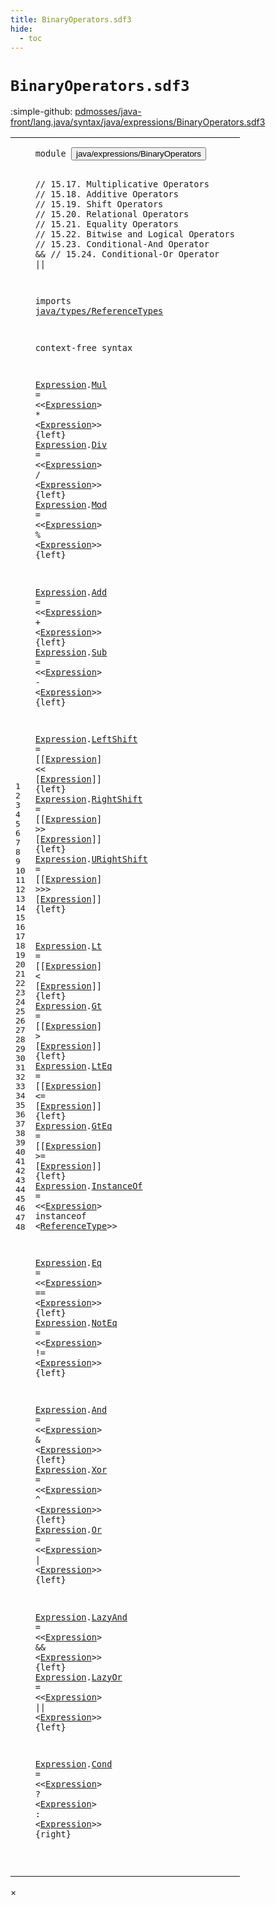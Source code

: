 ```yaml
---
title: BinaryOperators.sdf3
hide:
  - toc
---
```


# `BinaryOperators.sdf3`

:simple-github: [pdmosses/java-front/lang.java/syntax/java/expressions/BinaryOperators.sdf3]

[pdmosses/java-front/lang.java/syntax/java/expressions/BinaryOperators.sdf3]: https://github.com/pdmosses/java-front/blob/master/lang.java/syntax/java/expressions/BinaryOperators.sdf3 "The source file on GitHub"

<div class="sdf3"><table class="highlighttable"><tbody><tr><td class="linenos"><div class="linenodiv"><pre><span></span>1
2
3
4
5
6
7
8
9
10
11
12
13
14
15
16
17
18
19
20
21
22
23
24
25
26
27
28
29
30
31
32
33
34
35
36
37
38
39
40
41
42
43
44
45
46
47
48
</pre></div></td>
<td class="code"><pre><code><span class="keyword">module</span> <button class="modal-open" id="java/expressions/BinaryOperators_1_8" title="Multi-file references" data-urls="../Disambiguation.sdf3/#java/expressions/BinaryOperators_7_3 line 7; ../Main.sdf3/#java/expressions/BinaryOperators_16_3 line 16">java/expressions/BinaryOperators</button>

<span class="layout">// 15.17. Multiplicative Operators</span>
<span class="layout">// 15.18. Additive Operators</span>
<span class="layout">// 15.19. Shift Operators</span>
<span class="layout">// 15.20. Relational Operators</span>
<span class="layout">// 15.21. Equality Operators</span>
<span class="layout">// 15.22. Bitwise and Logical Operators</span>
<span class="layout">// 15.23. Conditional-And Operator &amp;&amp;</span>
<span class="layout">// 15.24. Conditional-Or Operator ||</span>

<span class="keyword">imports</span>
  <a href="../../types/ReferenceTypes.sdf3/#java/types/ReferenceTypes_1_8" id="java/types/ReferenceTypes_13_3" title="Defined at ../../types/ReferenceTypes.sdf3 line 1">java/types/ReferenceTypes</a>

<span class="keyword">context-free syntax</span>
  
  <a href="#Expression_17_22" id="Expression_17_3" title="Referenced at line 17, 18, 19, 21, 22, 24, 25, 26, 28, 29, 30, 31, 32, 34, 35, 37, 38, 39, 41, 42, 44">Expression</a>.<span class="cons_Constructor"><a href="../Disambiguation.sdf3/#Mul_37_16" id="Mul_17_14" title="Referenced at ../Disambiguation.sdf3 line 37, 69">Mul</a></span> = &lt;&lt;<a href="#Expression_17_3" id="Expression_17_22" title="Defined at line 17, 18, 19, 21, 22, 24, 25, 26, 28, 29, 30, 31, 32, 34, 35, 37, 38, 39, 41, 42, 44">Expression</a>&gt; <span class="cons_String">*</span> &lt;<a href="#Expression_17_3" id="Expression_17_37" title="Defined at line 17, 18, 19, 21, 22, 24, 25, 26, 28, 29, 30, 31, 32, 34, 35, 37, 38, 39, 41, 42, 44">Expression</a>&gt;&gt; {<span class="keyword">left</span>}
  <a href="#Expression_17_22" id="Expression_18_3" title="Referenced at line 17, 18, 19, 21, 22, 24, 25, 26, 28, 29, 30, 31, 32, 34, 35, 37, 38, 39, 41, 42, 44">Expression</a>.<span class="cons_Constructor"><a href="../Disambiguation.sdf3/#Div_38_16" id="Div_18_14" title="Referenced at ../Disambiguation.sdf3 line 38, 70">Div</a></span> = &lt;&lt;<a href="#Expression_17_3" id="Expression_18_22" title="Defined at line 17, 18, 19, 21, 22, 24, 25, 26, 28, 29, 30, 31, 32, 34, 35, 37, 38, 39, 41, 42, 44">Expression</a>&gt; <span class="cons_String">/</span> &lt;<a href="#Expression_17_3" id="Expression_18_37" title="Defined at line 17, 18, 19, 21, 22, 24, 25, 26, 28, 29, 30, 31, 32, 34, 35, 37, 38, 39, 41, 42, 44">Expression</a>&gt;&gt; {<span class="keyword">left</span>}
  <a href="#Expression_17_22" id="Expression_19_3" title="Referenced at line 17, 18, 19, 21, 22, 24, 25, 26, 28, 29, 30, 31, 32, 34, 35, 37, 38, 39, 41, 42, 44">Expression</a>.<span class="cons_Constructor"><a href="../Disambiguation.sdf3/#Mod_39_16" id="Mod_19_14" title="Referenced at ../Disambiguation.sdf3 line 39, 71">Mod</a></span> = &lt;&lt;<a href="#Expression_17_3" id="Expression_19_22" title="Defined at line 17, 18, 19, 21, 22, 24, 25, 26, 28, 29, 30, 31, 32, 34, 35, 37, 38, 39, 41, 42, 44">Expression</a>&gt; <span class="cons_String">%</span> &lt;<a href="#Expression_17_3" id="Expression_19_37" title="Defined at line 17, 18, 19, 21, 22, 24, 25, 26, 28, 29, 30, 31, 32, 34, 35, 37, 38, 39, 41, 42, 44">Expression</a>&gt;&gt; {<span class="keyword">left</span>}
  
  <a href="#Expression_17_22" id="Expression_21_3" title="Referenced at line 17, 18, 19, 21, 22, 24, 25, 26, 28, 29, 30, 31, 32, 34, 35, 37, 38, 39, 41, 42, 44">Expression</a>.<span class="cons_Constructor"><a href="../Disambiguation.sdf3/#Add_73_16" id="Add_21_14" title="Referenced at ../Disambiguation.sdf3 line 73">Add</a></span> = &lt;&lt;<a href="#Expression_17_3" id="Expression_21_22" title="Defined at line 17, 18, 19, 21, 22, 24, 25, 26, 28, 29, 30, 31, 32, 34, 35, 37, 38, 39, 41, 42, 44">Expression</a>&gt; <span class="cons_String">+</span> &lt;<a href="#Expression_17_3" id="Expression_21_37" title="Defined at line 17, 18, 19, 21, 22, 24, 25, 26, 28, 29, 30, 31, 32, 34, 35, 37, 38, 39, 41, 42, 44">Expression</a>&gt;&gt; {<span class="keyword">left</span>}
  <a href="#Expression_17_22" id="Expression_22_3" title="Referenced at line 17, 18, 19, 21, 22, 24, 25, 26, 28, 29, 30, 31, 32, 34, 35, 37, 38, 39, 41, 42, 44">Expression</a>.<span class="cons_Constructor"><a href="../Disambiguation.sdf3/#Sub_74_16" id="Sub_22_14" title="Referenced at ../Disambiguation.sdf3 line 74">Sub</a></span> = &lt;&lt;<a href="#Expression_17_3" id="Expression_22_22" title="Defined at line 17, 18, 19, 21, 22, 24, 25, 26, 28, 29, 30, 31, 32, 34, 35, 37, 38, 39, 41, 42, 44">Expression</a>&gt; <span class="cons_String">-</span> &lt;<a href="#Expression_17_3" id="Expression_22_37" title="Defined at line 17, 18, 19, 21, 22, 24, 25, 26, 28, 29, 30, 31, 32, 34, 35, 37, 38, 39, 41, 42, 44">Expression</a>&gt;&gt; {<span class="keyword">left</span>}
  
  <a href="#Expression_17_22" id="Expression_24_3" title="Referenced at line 17, 18, 19, 21, 22, 24, 25, 26, 28, 29, 30, 31, 32, 34, 35, 37, 38, 39, 41, 42, 44">Expression</a>.<span class="cons_Constructor"><a href="../Disambiguation.sdf3/#LeftShift_76_16" id="LeftShift_24_14" title="Referenced at ../Disambiguation.sdf3 line 76">LeftShift</a></span> = [[<a href="#Expression_17_3" id="Expression_24_28" title="Defined at line 17, 18, 19, 21, 22, 24, 25, 26, 28, 29, 30, 31, 32, 34, 35, 37, 38, 39, 41, 42, 44">Expression</a>] <span class="cons_String">&lt;&lt;</span> [<a href="#Expression_17_3" id="Expression_24_44" title="Defined at line 17, 18, 19, 21, 22, 24, 25, 26, 28, 29, 30, 31, 32, 34, 35, 37, 38, 39, 41, 42, 44">Expression</a>]] {<span class="keyword">left</span>}
  <a href="#Expression_17_22" id="Expression_25_3" title="Referenced at line 17, 18, 19, 21, 22, 24, 25, 26, 28, 29, 30, 31, 32, 34, 35, 37, 38, 39, 41, 42, 44">Expression</a>.<span class="cons_Constructor"><a href="../Disambiguation.sdf3/#RightShift_77_16" id="RightShift_25_14" title="Referenced at ../Disambiguation.sdf3 line 77">RightShift</a></span> = [[<a href="#Expression_17_3" id="Expression_25_29" title="Defined at line 17, 18, 19, 21, 22, 24, 25, 26, 28, 29, 30, 31, 32, 34, 35, 37, 38, 39, 41, 42, 44">Expression</a>] <span class="cons_String">&gt;&gt;</span> [<a href="#Expression_17_3" id="Expression_25_45" title="Defined at line 17, 18, 19, 21, 22, 24, 25, 26, 28, 29, 30, 31, 32, 34, 35, 37, 38, 39, 41, 42, 44">Expression</a>]] {<span class="keyword">left</span>}
  <a href="#Expression_17_22" id="Expression_26_3" title="Referenced at line 17, 18, 19, 21, 22, 24, 25, 26, 28, 29, 30, 31, 32, 34, 35, 37, 38, 39, 41, 42, 44">Expression</a>.<span class="cons_Constructor"><a href="../Disambiguation.sdf3/#URightShift_78_16" id="URightShift_26_14" title="Referenced at ../Disambiguation.sdf3 line 78">URightShift</a></span> = [[<a href="#Expression_17_3" id="Expression_26_30" title="Defined at line 17, 18, 19, 21, 22, 24, 25, 26, 28, 29, 30, 31, 32, 34, 35, 37, 38, 39, 41, 42, 44">Expression</a>] <span class="cons_String">&gt;&gt;&gt;</span> [<a href="#Expression_17_3" id="Expression_26_47" title="Defined at line 17, 18, 19, 21, 22, 24, 25, 26, 28, 29, 30, 31, 32, 34, 35, 37, 38, 39, 41, 42, 44">Expression</a>]] {<span class="keyword">left</span>}
  
  <a href="#Expression_17_22" id="Expression_28_3" title="Referenced at line 17, 18, 19, 21, 22, 24, 25, 26, 28, 29, 30, 31, 32, 34, 35, 37, 38, 39, 41, 42, 44">Expression</a>.<span class="cons_Constructor"><a href="../Disambiguation.sdf3/#Lt_81_16" id="Lt_28_14" title="Referenced at ../Disambiguation.sdf3 line 81">Lt</a></span>   = [[<a href="#Expression_17_3" id="Expression_28_23" title="Defined at line 17, 18, 19, 21, 22, 24, 25, 26, 28, 29, 30, 31, 32, 34, 35, 37, 38, 39, 41, 42, 44">Expression</a>] <span class="cons_String">&lt;</span> [<a href="#Expression_17_3" id="Expression_28_38" title="Defined at line 17, 18, 19, 21, 22, 24, 25, 26, 28, 29, 30, 31, 32, 34, 35, 37, 38, 39, 41, 42, 44">Expression</a>]] {<span class="keyword">left</span>}
  <a href="#Expression_17_22" id="Expression_29_3" title="Referenced at line 17, 18, 19, 21, 22, 24, 25, 26, 28, 29, 30, 31, 32, 34, 35, 37, 38, 39, 41, 42, 44">Expression</a>.<span class="cons_Constructor"><a href="../Disambiguation.sdf3/#Gt_82_16" id="Gt_29_14" title="Referenced at ../Disambiguation.sdf3 line 82">Gt</a></span>   = [[<a href="#Expression_17_3" id="Expression_29_23" title="Defined at line 17, 18, 19, 21, 22, 24, 25, 26, 28, 29, 30, 31, 32, 34, 35, 37, 38, 39, 41, 42, 44">Expression</a>] <span class="cons_String">&gt;</span> [<a href="#Expression_17_3" id="Expression_29_38" title="Defined at line 17, 18, 19, 21, 22, 24, 25, 26, 28, 29, 30, 31, 32, 34, 35, 37, 38, 39, 41, 42, 44">Expression</a>]] {<span class="keyword">left</span>}
  <a href="#Expression_17_22" id="Expression_30_3" title="Referenced at line 17, 18, 19, 21, 22, 24, 25, 26, 28, 29, 30, 31, 32, 34, 35, 37, 38, 39, 41, 42, 44">Expression</a>.<span class="cons_Constructor"><a href="../Disambiguation.sdf3/#LtEq_83_16" id="LtEq_30_14" title="Referenced at ../Disambiguation.sdf3 line 83">LtEq</a></span> = [[<a href="#Expression_17_3" id="Expression_30_23" title="Defined at line 17, 18, 19, 21, 22, 24, 25, 26, 28, 29, 30, 31, 32, 34, 35, 37, 38, 39, 41, 42, 44">Expression</a>] <span class="cons_String">&lt;=</span> [<a href="#Expression_17_3" id="Expression_30_39" title="Defined at line 17, 18, 19, 21, 22, 24, 25, 26, 28, 29, 30, 31, 32, 34, 35, 37, 38, 39, 41, 42, 44">Expression</a>]] {<span class="keyword">left</span>}
  <a href="#Expression_17_22" id="Expression_31_3" title="Referenced at line 17, 18, 19, 21, 22, 24, 25, 26, 28, 29, 30, 31, 32, 34, 35, 37, 38, 39, 41, 42, 44">Expression</a>.<span class="cons_Constructor"><a href="../Disambiguation.sdf3/#GtEq_84_16" id="GtEq_31_14" title="Referenced at ../Disambiguation.sdf3 line 84">GtEq</a></span> = [[<a href="#Expression_17_3" id="Expression_31_23" title="Defined at line 17, 18, 19, 21, 22, 24, 25, 26, 28, 29, 30, 31, 32, 34, 35, 37, 38, 39, 41, 42, 44">Expression</a>] <span class="cons_String">&gt;=</span> [<a href="#Expression_17_3" id="Expression_31_39" title="Defined at line 17, 18, 19, 21, 22, 24, 25, 26, 28, 29, 30, 31, 32, 34, 35, 37, 38, 39, 41, 42, 44">Expression</a>]] {<span class="keyword">left</span>}
  <a href="#Expression_17_22" id="Expression_32_3" title="Referenced at line 17, 18, 19, 21, 22, 24, 25, 26, 28, 29, 30, 31, 32, 34, 35, 37, 38, 39, 41, 42, 44">Expression</a>.<span class="cons_Constructor"><a href="../Disambiguation.sdf3/#InstanceOf_80_16" id="InstanceOf_32_14" title="Referenced at ../Disambiguation.sdf3 line 80">InstanceOf</a></span> = &lt;&lt;<a href="#Expression_17_3" id="Expression_32_29" title="Defined at line 17, 18, 19, 21, 22, 24, 25, 26, 28, 29, 30, 31, 32, 34, 35, 37, 38, 39, 41, 42, 44">Expression</a>&gt; <span class="cons_String">instanceof</span> &lt;<a href="../../types/ReferenceTypes.sdf3/#ReferenceType_13_3" id="ReferenceType_32_53" title="Defined at ../../types/ReferenceTypes.sdf3 line 13, 23, 24">ReferenceType</a>&gt;&gt;
  
  <a href="#Expression_17_22" id="Expression_34_3" title="Referenced at line 17, 18, 19, 21, 22, 24, 25, 26, 28, 29, 30, 31, 32, 34, 35, 37, 38, 39, 41, 42, 44">Expression</a>.<span class="cons_Constructor"><a href="../Disambiguation.sdf3/#Eq_86_16" id="Eq_34_14" title="Referenced at ../Disambiguation.sdf3 line 86">Eq</a></span>    = &lt;&lt;<a href="#Expression_17_3" id="Expression_34_24" title="Defined at line 17, 18, 19, 21, 22, 24, 25, 26, 28, 29, 30, 31, 32, 34, 35, 37, 38, 39, 41, 42, 44">Expression</a>&gt; <span class="cons_String">==</span> &lt;<a href="#Expression_17_3" id="Expression_34_40" title="Defined at line 17, 18, 19, 21, 22, 24, 25, 26, 28, 29, 30, 31, 32, 34, 35, 37, 38, 39, 41, 42, 44">Expression</a>&gt;&gt; {<span class="keyword">left</span>}
  <a href="#Expression_17_22" id="Expression_35_3" title="Referenced at line 17, 18, 19, 21, 22, 24, 25, 26, 28, 29, 30, 31, 32, 34, 35, 37, 38, 39, 41, 42, 44">Expression</a>.<span class="cons_Constructor"><a href="../Disambiguation.sdf3/#NotEq_87_16" id="NotEq_35_14" title="Referenced at ../Disambiguation.sdf3 line 87">NotEq</a></span> = &lt;&lt;<a href="#Expression_17_3" id="Expression_35_24" title="Defined at line 17, 18, 19, 21, 22, 24, 25, 26, 28, 29, 30, 31, 32, 34, 35, 37, 38, 39, 41, 42, 44">Expression</a>&gt; <span class="cons_String">!=</span> &lt;<a href="#Expression_17_3" id="Expression_35_40" title="Defined at line 17, 18, 19, 21, 22, 24, 25, 26, 28, 29, 30, 31, 32, 34, 35, 37, 38, 39, 41, 42, 44">Expression</a>&gt;&gt; {<span class="keyword">left</span>}
  
  <a href="#Expression_17_22" id="Expression_37_3" title="Referenced at line 17, 18, 19, 21, 22, 24, 25, 26, 28, 29, 30, 31, 32, 34, 35, 37, 38, 39, 41, 42, 44">Expression</a>.<span class="cons_Constructor"><a href="../Disambiguation.sdf3/#And_88_14" id="And_37_14" title="Referenced at ../Disambiguation.sdf3 line 88">And</a></span> = &lt;&lt;<a href="#Expression_17_3" id="Expression_37_22" title="Defined at line 17, 18, 19, 21, 22, 24, 25, 26, 28, 29, 30, 31, 32, 34, 35, 37, 38, 39, 41, 42, 44">Expression</a>&gt; <span class="cons_String">&amp;</span> &lt;<a href="#Expression_17_3" id="Expression_37_37" title="Defined at line 17, 18, 19, 21, 22, 24, 25, 26, 28, 29, 30, 31, 32, 34, 35, 37, 38, 39, 41, 42, 44">Expression</a>&gt;&gt; {<span class="keyword">left</span>}
  <a href="#Expression_17_22" id="Expression_38_3" title="Referenced at line 17, 18, 19, 21, 22, 24, 25, 26, 28, 29, 30, 31, 32, 34, 35, 37, 38, 39, 41, 42, 44">Expression</a>.<span class="cons_Constructor"><a href="../Disambiguation.sdf3/#Xor_89_14" id="Xor_38_14" title="Referenced at ../Disambiguation.sdf3 line 89">Xor</a></span> = &lt;&lt;<a href="#Expression_17_3" id="Expression_38_22" title="Defined at line 17, 18, 19, 21, 22, 24, 25, 26, 28, 29, 30, 31, 32, 34, 35, 37, 38, 39, 41, 42, 44">Expression</a>&gt; <span class="cons_String">^</span> &lt;<a href="#Expression_17_3" id="Expression_38_37" title="Defined at line 17, 18, 19, 21, 22, 24, 25, 26, 28, 29, 30, 31, 32, 34, 35, 37, 38, 39, 41, 42, 44">Expression</a>&gt;&gt; {<span class="keyword">left</span>}
  <a href="#Expression_17_22" id="Expression_39_3" title="Referenced at line 17, 18, 19, 21, 22, 24, 25, 26, 28, 29, 30, 31, 32, 34, 35, 37, 38, 39, 41, 42, 44">Expression</a>.<span class="cons_Constructor"><a href="../Disambiguation.sdf3/#Or_90_14" id="Or_39_14" title="Referenced at ../Disambiguation.sdf3 line 90">Or</a></span>  = &lt;&lt;<a href="#Expression_17_3" id="Expression_39_22" title="Defined at line 17, 18, 19, 21, 22, 24, 25, 26, 28, 29, 30, 31, 32, 34, 35, 37, 38, 39, 41, 42, 44">Expression</a>&gt; <span class="cons_String">|</span> &lt;<a href="#Expression_17_3" id="Expression_39_37" title="Defined at line 17, 18, 19, 21, 22, 24, 25, 26, 28, 29, 30, 31, 32, 34, 35, 37, 38, 39, 41, 42, 44">Expression</a>&gt;&gt; {<span class="keyword">left</span>}
  
  <a href="#Expression_17_22" id="Expression_41_3" title="Referenced at line 17, 18, 19, 21, 22, 24, 25, 26, 28, 29, 30, 31, 32, 34, 35, 37, 38, 39, 41, 42, 44">Expression</a>.<span class="cons_Constructor"><a href="../Disambiguation.sdf3/#LazyAnd_91_14" id="LazyAnd_41_14" title="Referenced at ../Disambiguation.sdf3 line 91">LazyAnd</a></span> = &lt;&lt;<a href="#Expression_17_3" id="Expression_41_26" title="Defined at line 17, 18, 19, 21, 22, 24, 25, 26, 28, 29, 30, 31, 32, 34, 35, 37, 38, 39, 41, 42, 44">Expression</a>&gt; <span class="cons_String">&amp;&amp;</span> &lt;<a href="#Expression_17_3" id="Expression_41_42" title="Defined at line 17, 18, 19, 21, 22, 24, 25, 26, 28, 29, 30, 31, 32, 34, 35, 37, 38, 39, 41, 42, 44">Expression</a>&gt;&gt; {<span class="keyword">left</span>}
  <a href="#Expression_17_22" id="Expression_42_3" title="Referenced at line 17, 18, 19, 21, 22, 24, 25, 26, 28, 29, 30, 31, 32, 34, 35, 37, 38, 39, 41, 42, 44">Expression</a>.<span class="cons_Constructor"><a href="../Disambiguation.sdf3/#LazyOr_92_14" id="LazyOr_42_14" title="Referenced at ../Disambiguation.sdf3 line 92">LazyOr</a></span>  = &lt;&lt;<a href="#Expression_17_3" id="Expression_42_26" title="Defined at line 17, 18, 19, 21, 22, 24, 25, 26, 28, 29, 30, 31, 32, 34, 35, 37, 38, 39, 41, 42, 44">Expression</a>&gt; <span class="cons_String">||</span> &lt;<a href="#Expression_17_3" id="Expression_42_42" title="Defined at line 17, 18, 19, 21, 22, 24, 25, 26, 28, 29, 30, 31, 32, 34, 35, 37, 38, 39, 41, 42, 44">Expression</a>&gt;&gt; {<span class="keyword">left</span>}
  
  <a href="#Expression_17_22" id="Expression_44_3" title="Referenced at line 17, 18, 19, 21, 22, 24, 25, 26, 28, 29, 30, 31, 32, 34, 35, 37, 38, 39, 41, 42, 44">Expression</a>.<span class="cons_Constructor"><a href="../Disambiguation.sdf3/#Cond_93_14" id="Cond_44_14" title="Referenced at ../Disambiguation.sdf3 line 93">Cond</a></span> = &lt;&lt;<a href="#Expression_17_3" id="Expression_44_23" title="Defined at line 17, 18, 19, 21, 22, 24, 25, 26, 28, 29, 30, 31, 32, 34, 35, 37, 38, 39, 41, 42, 44">Expression</a>&gt; <span class="cons_String">?</span> &lt;<a href="#Expression_17_3" id="Expression_44_38" title="Defined at line 17, 18, 19, 21, 22, 24, 25, 26, 28, 29, 30, 31, 32, 34, 35, 37, 38, 39, 41, 42, 44">Expression</a>&gt; <span class="cons_String">:</span> &lt;<a href="#Expression_17_3" id="Expression_44_53" title="Defined at line 17, 18, 19, 21, 22, 24, 25, 26, 28, 29, 30, 31, 32, 34, 35, 37, 38, 39, 41, 42, 44">Expression</a>&gt;&gt; {<span class="keyword">right</span>}
  
  
  
  
</code></pre></td></tr></tbody></table></div>

<div id="modal">
  <div id="modal-content">
    <span id="modal-close">&times;</span>
    <h2 id="modal-h2"></h2>
    <p  id="modal-p"></p>
    <ul id="modal-ul"></ul>
  </div>
</div>
